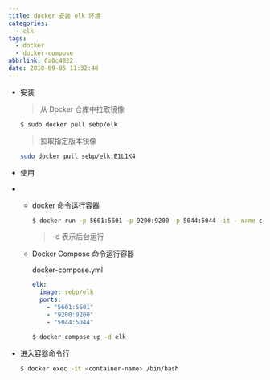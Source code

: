 ```yaml
---
title: docker 安装 elk 环境
categories:
  - elk
tags:
  - docker
  - docker-compose
abbrlink: 6a0c4822
date: 2018-09-05 11:32:48
---
```




- 安装

  > 从 Docker 仓库中拉取镜像

  ```sh
  $ sudo docker pull sebp/elk
  ```

  > 拉取指定版本镜像

  ```sh
  sudo docker pull sebp/elk:E1L1K4
  ```


- 使用

- - docker 命令运行容器

    ```sh
    $ docker run -p 5601:5601 -p 9200:9200 -p 5044:5044 -it --name elk -d sebp/elk
    ```

    > -d 表示后台运行

  - Docker Compose 命令运行容器

    docker-compose.yml

    ```yaml
    elk:
      image: sebp/elk
      ports:
        - "5601:5601"
        - "9200:9200"
        - "5044:5044"
    ```

    ```sh
    $ docker-compose up -d elk
    ```


- 进入容器命令行

  ```sh
  $ docker exec -it <container-name> /bin/bash
  ```
